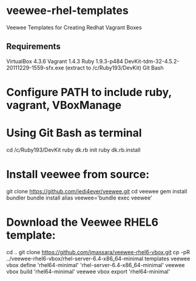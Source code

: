 veewee-rhel-templates
=====================

Veewee Templates for Creating Redhat Vagrant Boxes

Requirements
------------
VirtualBox 4.3.6
Vagrant 1.4.3
Ruby 1.9.3-p484
DevKit-tdm-32-4.5.2-20111229-1559-sfx.exe (extract to /c/Ruby193/DevKit)
Git Bash
# Configure PATH to include ruby, vagrant, VBoxManage

# Using Git Bash as terminal
cd /c/Ruby193/DevKit
ruby dk.rb init
ruby dk.rb.install

# Install veewee from source:
git clone https://github.com/jedi4ever/veewee.git
cd veewee
gem install bundler
bundle install
alias veewee='bundle exec veewee'

# Download the Veewee RHEL6 template:
cd ..
git clone https://github.com/jmassara/veewee-rhel6-vbox.git
cp -pR ../veewee-rhel6-vbox/rhel-server-6.4-x86_64-minimal templates
veewee vbox define 'rhel64-minimal' 'rhel-server-6.4-x86_64-minimal'
veewee vbox build 'rhel64-minimal'
veewee vbox export 'rhel64-minimal'

